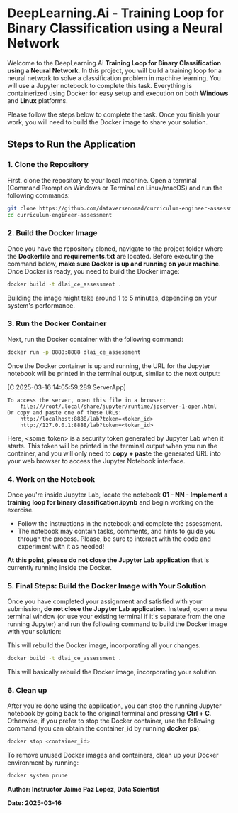# DeepLearning.Ai - Training Loop for Binary Classification using a Neural Network

Welcome to the DeepLearning.Ai **Training Loop for Binary Classification using a Neural Network**. In this project, you will build a training loop for a neural network to solve a classification problem in machine learning. You will use a Jupyter notebook to complete this task. Everything is containerized using Docker for easy setup and execution on both **Windows** and **Linux** platforms.

Please follow the steps below to complete the task. Once you finish your work, you will need to build the Docker image to share your solution.

## Steps to Run the Application

### 1. **Clone the Repository**

First, clone the repository to your local machine. Open a terminal (Command Prompt on Windows or Terminal on Linux/macOS) and run the following commands:

```bash
git clone https://github.com/dataversenomad/curriculum-engineer-assessment.git
cd curriculum-engineer-assessment
```

### 2. **Build the Docker Image**

Once you have the repository cloned, navigate to the project folder where the **Dockerfile** and **requirements.txt** are located. Before executing the command below, **make sure Docker is up and running on your machine**. Once Docker is ready, you need to build the Docker image:

```bash
docker build -t dlai_ce_assessment .
```
Building the image might take around 1 to 5 minutes, depending on your system's performance.

### 3. **Run the Docker Container**

Next, run the Docker container with the following command:

```bash
docker run -p 8888:8888 dlai_ce_assessment
```

Once the Docker container is up and running, the URL for the Jupyter notebook will be printed in the terminal output, similar to the next output:

[C 2025-03-16 14:05:59.289 ServerApp]

    To access the server, open this file in a browser:
        file:///root/.local/share/jupyter/runtime/jpserver-1-open.html
    Or copy and paste one of these URLs:
        http://localhost:8888/lab?token=<token_id>
        http://127.0.0.1:8888/lab?token=<token_id>


Here, <some_token> is a security token generated by Jupyter Lab when it starts. This token will be printed in the terminal output when you run the container, and you will only need to **copy + past**e the generated URL into your web browser to access the Jupyter Notebook interface.

### 4. **Work on the Notebook**

Once you're inside Jupyter Lab, locate the notebook **01 - NN - Implement a training loop for binary classification.ipynb** and begin working on the exercise.

- Follow the instructions in the notebook and complete the assessment.
- The notebook may contain tasks, comments, and hints to guide you through the process. Please, be sure to interact with the code and experiment with it as needed!

**At this point, please do not close the Jupyter Lab application** that is currently running inside the Docker.

### 5. **Final Steps: Build the Docker Image with Your Solution**

Once you have completed your assignment and satisfied with your submission, **do not close the Jupyter Lab application**. Instead, open a new terminal window (or use your existing terminal if it's separate from the one running Jupyter) and run the following command to build the Docker image with your solution:

This will rebuild the Docker image, incorporating all your changes.

```bash
docker build -t dlai_ce_assessment .
```

This will basically rebuild the Docker image, incorporating your solution.

### 6. **Clean up**

After you're done using the application, you can stop the running Jupyter notebook by going back to the original terminal and pressing **Ctrl + C**. Otherwise, if you prefer to stop the Docker container, use the following command (you can obtain the container_id by running **docker ps**):

```bash
docker stop <container_id>
```
To remove unused Docker images and containers, clean up your Docker environment by running:

```bash
docker system prune
```



**Author: Instructor Jaime Paz Lopez, Data Scientist**

**Date: 2025-03-16**


